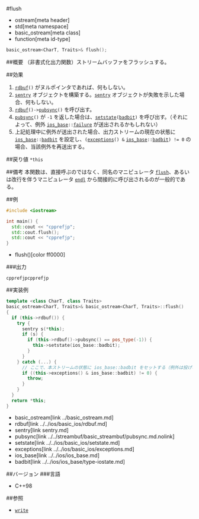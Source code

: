 #flush
* ostream[meta header]
* std[meta namespace]
* basic_ostream[meta class]
* function[meta id-type]

```cpp
basic_ostream<CharT, Traits>& flush();
```

##概要
（非書式化出力関数）ストリームバッファをフラッシュする。

##効果
1. [`rdbuf`](../../ios/basic_ios/rdbuf.md)`()` がヌルポインタであれば、何もしない。
1. [`sentry`](sentry.md) オブジェクトを構築する。[`sentry`](sentry.md) オブジェクトが失敗を示した場合、何もしない。
1. [`rdbuf`](../../ios/basic_ios/rdbuf.md)`()->`[`pubsync`](../../streambuf/basic_streambuf/pubsync.md.nolink)`()` を呼び出す。
1. [`pubsync`](../../streambuf/basic_streambuf/pubsync.md.nolink)`()` が `-1` を返した場合は、[`setstate`](../../ios/basic_ios/setstate.md)`(`[`badbit`](../../ios/ios_base/type-iostate.md)`)` を呼び出す。（それによって、例外 [`ios_base`](../../ios/ios_base.md)`::`[`failure`](../../ios/ios_base/failure.md) が送出されるかもしれない）
1. 上記処理中に例外が送出された場合、出力ストリームの現在の状態に [`ios_base`](../../ios/ios_base.md)`::`[`badbit`](../../ios/ios_base/type-iostate.md) を設定し、`(`[`exceptions`](../../ios/basic_ios/exceptions.md)`() &` [`ios_base`](../../ios/ios_base.md)`::`[`badbit`](../../ios/ios_base/type-iostate.md)`) != 0` の場合、当該例外を再送出する。

##戻り値
`*this`

##備考
本関数は、直接呼ぶのではなく、同名のマニピュレータ [`flush`](../flush.md)、あるいは改行を伴うマニピュレータ [`endl`](../endl.md) から間接的に呼び出されるのが一般的である。

##例
```cpp
#include <iostream>

int main() {
  std::cout << "cpprefjp";
  std::cout.flush();
  std::cout << "cpprefjp";
}
```
* flush()[color ff0000]

###出力
```
cpprefjpcpprefjp
```

##実装例
```cpp
template <class CharT, class Traits>
basic_ostream<CharT, Traits>& basic_ostream<CharT, Traits>::flush()
{
  if (this->rdbuf()) {
    try {
      sentry s(*this);
      if (s) {
        if (this->rdbuf()->pubsync() == pos_type(-1)) {
          this->setstate(ios_base::badbit);
        }
      }
    } catch (...) {
      // ここで、本ストリームの状態に ios_base::badbit をセットする（例外は投げない）
      if ((this->exceptions() & ios_base::badbit) != 0) {
        throw;
      }
    }
  }
  return *this;
}
```
* basic_ostream[link ../basic_ostream.md]
* rdbuf[link ../../ios/basic_ios/rdbuf.md]
* sentry[link sentry.md]
* pubsync[link ../../streambuf/basic_streambuf/pubsync.md.nolink]
* setstate[link ../../ios/basic_ios/setstate.md]
* exceptions[link ../../ios/basic_ios/exceptions.md]
* ios_base[link ../../ios/ios_base.md]
* badbit[link ../../ios/ios_base/type-iostate.md]

##バージョン
###言語
- C++98

##参照
- [`write`](write.md)

